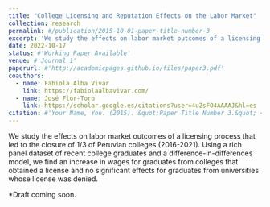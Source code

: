 ```yaml
---
title: "College Licensing and Reputation Effects on the Labor Market"
collection: research
permalink: #/publication/2015-10-01-paper-title-number-3
excerpt: 'We study the effects on labor market outcomes of a licensing process that led to the closure of 1/3 of Peruvian colleges (2016-2021). Using a rich panel dataset of recent college graduates and a difference-in-differences model, we find an increase in wages for graduates from colleges that obtained a license and no significant effects for graduates from universities whose license was denied.'
date: 2022-10-17
status: #'Working Paper Available'
venue: #'Journal 1'
paperurl: #'http://academicpages.github.io/files/paper3.pdf'
coauthors:
  - name: Fabiola Alba Vivar
    link: https://fabiolaalbavivar.com/
  - name: José Flor-Toro
    link: https://scholar.google.es/citations?user=4uZsFO4AAAAJ&hl=es
citation: #'Your Name, You. (2015). &quot;Paper Title Number 3.&quot; <i>Journal 1</i>. 1(3).'
---
```

We study the effects on labor market outcomes of a licensing process that led to the closure of 1/3 of Peruvian colleges (2016-2021). Using a rich panel dataset of recent college graduates and a difference-in-differences model, we find an increase in wages for graduates from colleges that obtained a license and no significant effects for graduates from universities whose license was denied.

*Draft coming soon.
